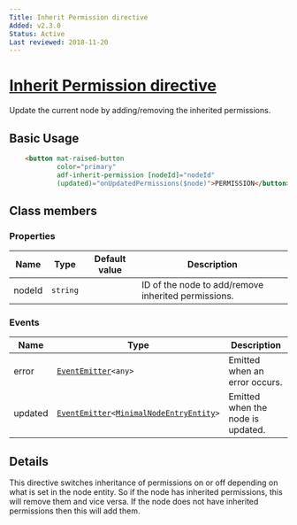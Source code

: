 ```yaml
---
Title: Inherit Permission directive
Added: v2.3.0
Status: Active
Last reviewed: 2018-11-20
---
```


# [Inherit Permission directive](../../lib/content-services/permission-manager/components/inherited-button.directive.ts "Defined in inherited-button.directive.ts")

Update the current node by adding/removing the inherited permissions.

## Basic Usage

```html
    <button mat-raised-button
            color="primary"
            adf-inherit-permission [nodeId]="nodeId"
            (updated)="onUpdatedPermissions($node)">PERMISSION</button>
```

## Class members

### Properties

| Name | Type | Default value | Description |
| ---- | ---- | ------------- | ----------- |
| nodeId | `string` |  | ID of the node to add/remove inherited permissions. |

### Events

| Name | Type | Description |
| ---- | ---- | ----------- |
| error | [`EventEmitter`](https://angular.io/api/core/EventEmitter)`<any>` | Emitted when an error occurs. |
| updated | [`EventEmitter`](https://angular.io/api/core/EventEmitter)`<`[`MinimalNodeEntryEntity`](../content-services/document-library.model.md)`>` | Emitted when the node is updated. |

## Details

This directive switches inheritance of permissions on or off depending on what is set in
the node entity. So if the node has inherited permissions, this will remove them and
vice versa. If the node does not have inherited permissions then this will add them.
